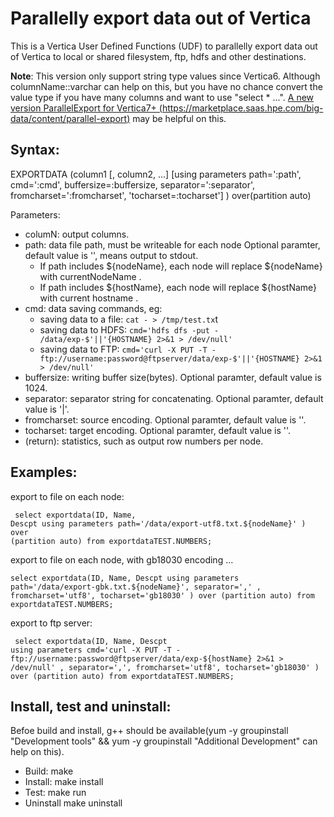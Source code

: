 <html lang="zn_CN"> <head> <meta charset='utf-8'> <title>Parallelly export data out of Vertica</title> </head> <body>

Parallelly export data out of Vertica
==========
This is a Vertica User Defined Functions (UDF) to parallelly export data out of Vertica to local or shared filesystem, ftp, hdfs and other destinations.

**Note**: This version only support string type values since Vertica6. 
Although columnName::varchar can help on this, but you have no chance convert the value type if you have many columns and want to use "select * ...".
[A new version ParallelExport for Vertica7+ (https://marketplace.saas.hpe.com/big-data/content/parallel-export)](https://marketplace.saas.hpe.com/big-data/content/parallel-export) may be helpful on this.

Syntax:
----------

EXPORTDATA (column1 [, column2, ...] [using parameters path=':path', cmd=':cmd', buffersize=:buffersize, separator=':separator', fromcharset=':fromcharset', 'tocharset=:tocharset'] ) over(partition auto)

Parameters:

 * columN: output columns.
 * path: data file path, must be writeable for each node Optional paramter, default value is '', means output to stdout.
   - If path includes ${nodeName}, each node will replace ${nodeName} with currentNodeName .
   - If path includes ${hostName}, each node will replace ${hostName} with current hostname .
 * cmd: data saving commands, eg:
   - saving data to a file: <code>cat - > /tmp/test.tx</code>t
   - saving data to HDFS: <code>cmd='hdfs dfs -put - /data/exp-$'||'{HOSTNAME} 2>&1 > /dev/null'</code> 
   - saving data to FTP: <code>cmd='curl -X PUT -T - ftp://username:password@ftpserver/data/exp-$'||'{HOSTNAME} 2>&1 > /dev/null'</code> 
 * buffersize: writing buffer size(bytes). Optional paramter, default value is 1024.
 * separator: separator string for concatenating. Optional paramter, default value is '|'.
 * fromcharset: source encoding. Optional paramter, default value is ''.
 * tocharset: target encoding. Optional paramter, default value is ''.
 * (return): statistics, such as output row numbers per node. 

Examples:
----------
export to file on each node:
<code><pre>
	select exportdata(ID, Name, Descpt
		using parameters path='/data/export-utf8.txt.${nodeName}'
	) over (partition auto) 
	from exportdataTEST.NUMBERS;
</code></pre>

export to file on each node, with gb18030 encoding ...
<code><pre>
	select exportdata(ID, Name, Descpt 
		using parameters path='/data/export-gbk.txt.${nodeName}', separator=','
		  , fromcharset='utf8', tocharset='gb18030'
		) over (partition auto) 
	from exportdataTEST.NUMBERS;
</code></pre>

export to ftp server:
<code><pre>
	select exportdata(ID, Name, Descpt 
		using parameters cmd='curl -X PUT -T - ftp://username:password@ftpserver/data/exp-${hostName} 2>&1 > /dev/null'
		  , separator=',', fromcharset='utf8', tocharset='gb18030'
		) over (partition auto) 
	from exportdataTEST.NUMBERS;
</code></pre>


Install, test and uninstall:
----------
Befoe build and install, g++ should be available(yum -y groupinstall "Development tools" && yum -y groupinstall "Additional Development" can help on this).

 * Build: make
 * Install: make install
 * Test: make run
 * Uninstall make uninstall

</body> </html>



